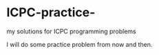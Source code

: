# ICPC-practice-
my solutions for ICPC programming problems

I will do some practice problem from now and then. 
